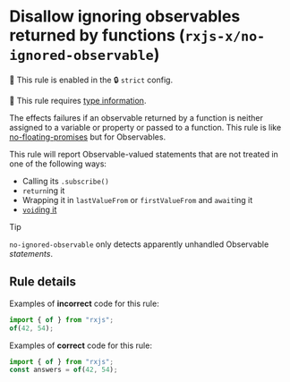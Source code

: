 # Disallow ignoring observables returned by functions (`rxjs-x/no-ignored-observable`)

💼 This rule is enabled in the 🔒 `strict` config.

💭 This rule requires [type information](https://typescript-eslint.io/linting/typed-linting).

<!-- end auto-generated rule header -->

The effects failures if an observable returned by a function is neither assigned to a variable or property or passed to a function.
This rule is like [no-floating-promises](https://typescript-eslint.io/rules/no-floating-promises/) but for Observables.

This rule will report Observable-valued statements that are not treated in one of the following ways:

- Calling its `.subscribe()`
- `return`ing it
- Wrapping it in `lastValueFrom` or `firstValueFrom` and `await`ing it
- [`void`ing it](https://developer.mozilla.org/en-US/docs/Web/JavaScript/Reference/Operators/void)

> [!TIP]
> `no-ignored-observable` only detects apparently unhandled Observable _statements_.

## Rule details

Examples of **incorrect** code for this rule:

```ts
import { of } from "rxjs";
of(42, 54);
```

Examples of **correct** code for this rule:

```ts
import { of } from "rxjs";
const answers = of(42, 54);
```
